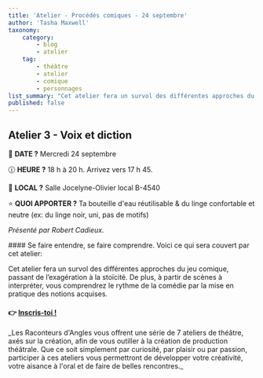 ```yaml
---
title: 'Atelier - Procédés comiques - 24 septembre'
author: 'Tasha Maxwell'
taxonomy:
    category:
        - blog
        - atelier
    tag:
        - théâtre
        - atelier
        - comique
        - personnages
list_summary: "Cet atelier fera un survol des différentes approches du jeu comique, passant de l’exagération à la stoïcité.\nDe plus, à partir de scènes à interpréter, vous comprendrez le rythme de la comédie par la mise en pratique des notions acquises."
published: false
---
```


## Atelier 3 - Voix et diction
📆 **DATE ?** Mercredi 24 septembre

🕧 **HEURE ?** 18 h à 20 h. Arrivez vers 17 h 45.

📍 **LOCAL ?** Salle Jocelyne-Olivier local B-4540

⭐ **QUOI APPORTER ?** Ta bouteille d'eau réutilisable & du linge confortable et neutre (ex: du linge noir, uni, pas de motifs)

_Présenté par Robert Cadieux._
<p>
    <p>
	</p>
</p>
#### Se faire entendre, se faire comprendre.
Voici ce qui sera couvert par cet atelier:

Cet atelier fera un survol des différentes approches du jeu comique, passant de l’exagération à la stoïcité.
De plus, à partir de scènes à interpréter, vous comprendrez le rythme de la comédie par la mise en pratique des notions acquises.

#### 👉 [Inscris-toi !](https://lepointdevente.com/billets/kbg250924001)
<p>
    <span class="line"></span>
</p>
_Les Raconteurs d'Angles vous offrent une série de 7 ateliers de théâtre, axés sur la création, afin de vous outiller à la création de production théâtrale.
Que ce soit simplement par curiosité, par plaisir ou par passion, participer à ces ateliers vous permettront de développer votre créativité, votre aisance à l'oral et de faire de belles rencontres._